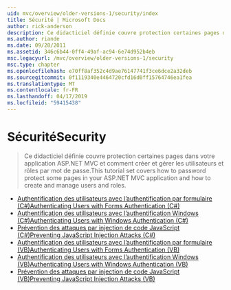 ```yaml
---
uid: mvc/overview/older-versions-1/security/index
title: Sécurité | Microsoft Docs
author: rick-anderson
description: Ce didacticiel définie couvre protection certaines pages dans votre application ASP.NET MVC et comment créer et gérer les utilisateurs et rôles par mot de passe.
ms.author: riande
ms.date: 09/28/2011
ms.assetid: 346c6b44-0ff4-49af-ac94-6e74d952b4eb
msc.legacyurl: /mvc/overview/older-versions-1/security
msc.type: chapter
ms.openlocfilehash: e70ff8af352c4d9ae76147741f3ce6dce2a32deb
ms.sourcegitcommit: 0f1119340e4464720cfd16d0ff15764746ea1fea
ms.translationtype: MT
ms.contentlocale: fr-FR
ms.lasthandoff: 04/17/2019
ms.locfileid: "59415438"
---
```

# <a name="security"></a><span data-ttu-id="dcdc5-103">Sécurité</span><span class="sxs-lookup"><span data-stu-id="dcdc5-103">Security</span></span>

> <span data-ttu-id="dcdc5-104">Ce didacticiel définie couvre protection certaines pages dans votre application ASP.NET MVC et comment créer et gérer les utilisateurs et rôles par mot de passe.</span><span class="sxs-lookup"><span data-stu-id="dcdc5-104">This tutorial set covers how to password protect some pages in your ASP.NET MVC application and how to create and manage users and roles.</span></span>


- [<span data-ttu-id="dcdc5-105">Authentification des utilisateurs avec l’authentification par formulaire (C#)</span><span class="sxs-lookup"><span data-stu-id="dcdc5-105">Authenticating Users with Forms Authentication (C#)</span></span>](authenticating-users-with-forms-authentication-cs.md)
- [<span data-ttu-id="dcdc5-106">Authentification des utilisateurs avec l’authentification Windows (C#)</span><span class="sxs-lookup"><span data-stu-id="dcdc5-106">Authenticating Users with Windows Authentication (C#)</span></span>](authenticating-users-with-windows-authentication-cs.md)
- [<span data-ttu-id="dcdc5-107">Prévention des attaques par injection de code JavaScript (C#)</span><span class="sxs-lookup"><span data-stu-id="dcdc5-107">Preventing JavaScript Injection Attacks (C#)</span></span>](preventing-javascript-injection-attacks-cs.md)
- [<span data-ttu-id="dcdc5-108">Authentification des utilisateurs avec l’authentification par formulaire (VB)</span><span class="sxs-lookup"><span data-stu-id="dcdc5-108">Authenticating Users with Forms Authentication (VB)</span></span>](authenticating-users-with-forms-authentication-vb.md)
- [<span data-ttu-id="dcdc5-109">Authentification des utilisateurs avec l’authentification Windows (VB)</span><span class="sxs-lookup"><span data-stu-id="dcdc5-109">Authenticating Users with Windows Authentication (VB)</span></span>](authenticating-users-with-windows-authentication-vb.md)
- [<span data-ttu-id="dcdc5-110">Prévention des attaques par injection de code JavaScript (VB)</span><span class="sxs-lookup"><span data-stu-id="dcdc5-110">Preventing JavaScript Injection Attacks (VB)</span></span>](preventing-javascript-injection-attacks-vb.md)
